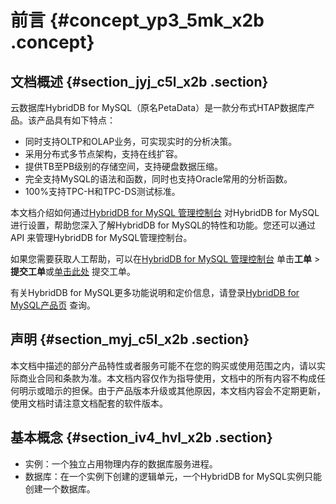 # 前言 {#concept_yp3_5mk_x2b .concept}

## 文档概述 {#section_jyj_c5l_x2b .section}

云数据库HybridDB for MySQL（原名PetaData）是一款分布式HTAP数据库产品。该产品具有如下特点：

-   同时支持OLTP和OLAP业务，可实现实时的分析决策。
-   采用分布式多节点架构，支持在线扩容。
-   提供TB至PB级别的存储空间，支持硬盘数据压缩。
-   完全支持MySQL的语法和函数，同时也支持Oracle常用的分析函数。
-   100%支持TPC-H和TPC-DS测试标准。

本文档介绍如何通过[HybridDB for MySQL 管理控制台](https://petadata.console.aliyun.com/) 对HybridDB for MySQL 进行设置，帮助您深入了解HybridDB for MySQL的特性和功能。您还可以通过API 来管理HybridDB for MySQL管理控制台。

如果您需要获取人工帮助，可以在[HybridDB for MySQL 管理控制台](https://petadata.console.aliyun.com/) 单击**工单** \> **提交工单**或[单击此处](https://workorder.console.aliyun.com/#/ticket/createIndex) 提交工单。

有关HybridDB for MySQL更多功能说明和定价信息，请登录[HybridDB for MySQL产品页](https://www.aliyun.com/product/petadata) 查询。

## 声明 {#section_myj_c5l_x2b .section}

本文档中描述的部分产品特性或者服务可能不在您的购买或使用范围之内，请以实际商业合同和条款为准。本文档内容仅作为指导使用，文档中的所有内容不构成任何明示或暗示的担保。由于产品版本升级或其他原因，本文档内容会不定期更新，使用文档时请注意文档配套的软件版本。

## 基本概念 {#section_iv4_hvl_x2b .section}

-   实例：一个独立占用物理内存的数据库服务进程。
-   数据库：在一个实例下创建的逻辑单元，一个HybridDB for MySQL实例只能创建一个数据库。

